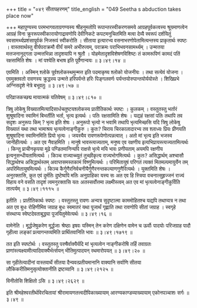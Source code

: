 +++
title = "०४९ सीतापहरणम्"
title_english = "049 Seetha s abduction takes place now"

+++
महापुण्यस्य परमभागवताग्रगण्यस्य श्रीहनुमतोपि रूपान्तरस्वीकरणसमये आग्रहपूर्वकत्वस्य श्रूयमाणत्वेन आग्रहं विना क्रूररूपस्वीकारायोगाद्रावणोपि देवीनिकटे कपटमनुचितमिति मत्वा देव्यै स्वरूपं दर्शयितुं स्वसामर्थ्यप्रशंसापूर्वकं निजरूपं स्वीकरोति । सीताया इत्यारभ्य वसनाभरणोपेतामित्यन्तस्य प्राकृतार्थः स्पष्टः । वास्तवार्थस्तु वीर्यपराक्रमौ वीर्यं समरे अभीरुत्वम्, पराक्रमः पराभिभवनसामर्थ्यम् । उन्मत्तया मत्तजनानुद्गता उन्मत्तभिन्ना तादृशयापि न श्रुतौ । योहमेतादृशविशेषणविशिष्टः तं कामरूपिणं कामदं पतिं रक्षसामिति शेषः । मां पश्येति बभाष इति पूर्वेणान्वयः  ॥  ३।४९।१४ ॥   

  

एवमिति । अस्मिन् श्लोके पूर्वश्लोकस्थमुन्मत्त इति पदमाकृष्य श्लोको योजनीयः । तथा सत्येवं योजना । एवमुक्तवतो रावणस्य क्रुद्धस्य उन्मत्ते हरिपर्यन्ते हरिः पिङ्गलवर्णः पर्यन्तयोरुपान्तयोर्ययोस्ते । शिखिप्रभे अग्निसदृशे नेत्रे बभूवतुः  ॥  ३।४९।५७ ॥   

  

परिव्राजकच्छद्म मायात्मकं यतिवेषम्  ॥  ३।४९।८१० ॥   

  

त्रिषु लोकेषु विख्यातमित्यादिसार्धचतुष्टयश्लोकस्य प्रातीतिकार्थः स्पष्टः । कुलकम् । वस्तुतस्तु भर्तारं शुश्रूषादिना स्वामिनं बिभर्तीति भर्ता, भृत्य इत्यर्थः । पतिः रक्षसामिति शेषः । यद्यहं रक्षसां पतिः तथापि तव सदृशः अनुरूपः किम् ? भृत्य इति शेषः । अनुरूपो भृत्यो न भवामि तथापि भृत्यमिच्छसि यदि त्रिषु लोकेषु विख्यातं यथा तथा भामाश्रय भृत्यत्वेनाङ्गीकुरु । कुतः? चिराय चिरकालादारभ्य तव श्लाध्यः प्रियः प्रीणयति शुश्रूषादिना स्वामिनमिति प्रियो भृत्यः । जयस्यैव रावणरूपेणोत्पन्नत्वात् । अतो मां भृत्य इति भजस्व जानीहीत्यर्थः । अत एव नैवाहमिति । मानुषे भावस्त्यज्यताम्, मनुष्य एव रक्षणीय इत्यभिप्रायस्त्यज्यतामित्यर्थः । किन्तु प्राचीनकृपया मूढे पण्डितमानिन्यपि राक्षसे भृत्ये मयि भावः प्रणीयताम् अयमपि रक्षणीय इत्यनुसन्धीयतामित्यर्थः । किञ्च राज्याच्च्युतं तुच्छीकृत्य राज्यभोगमित्यर्थः । कुतः? असिद्धार्थम् अश्चासौ सिद्धार्थश्च असिद्धार्थस्तम् अवाप्तसमस्तकामं विष्णुमित्यर्थः । परिमितायुषं परिगतं त्यक्तं मितमल्पमायुर्येन तम् अपरिमितायुषमित्यर्थः । किञ्च कैर्गुणैरनिर्वचनीयैर्गुणैरनन्तकल्याणगुणैरित्यर्थः । युक्तमिति शेषः । अनुरक्तासि, कुत एवं दुर्मतिः दुष्टेष्वपि मतिः अनुग्राहिका यस्य सः अत एव हि स्त्रिया वचनात्सुहृज्जनं राज्यं विहाय वने वसति तादृशं त्वमनुरक्तासि यतः अतस्सर्वोत्तमा लक्ष्मीस्त्वम् अत एव मां भृत्यत्वेनाङ्गीकुर्विति तात्पर्यम्  ॥  ३।४९।१११५ ॥   

  

इतीति । प्रातीतिकार्थः स्पष्टः । वस्तुतस्तु रावणः अन्यत्र सुदृष्टात्मा काममोहितश्च यद्यपि तथाप्यत्र न तथा अत एव बुधः रोहिणीमिव जग्राह बुधः स्वमातरं यथा पूजार्थं गृह्णाति तथा रावणोपि सीतां जग्राह । स्वगृहे संस्थाप्य स्वेष्टदेवताबुद्ध्या पूजयितुमेवेत्यर्थः  ॥  ३।४९।१६ ॥   

  

वामेनेति । मूर्द्धजेषुकरेण मूर्द्धजाः श्रेष्ठाः इषवः यस्मिन् तेन करेण दक्षिणेन वामेन च ऊर्वोः पादयोः परिजग्राह पादौ गृहीत्वा लङ्कां प्रत्यागन्तव्यमिति प्रार्थितवानिति भावः  ॥  ३।४९।१७१९ ॥   

  

तत इति स्पष्टोर्थः । वस्तुतस्तु परुषैर्वाक्यैर्यदि मां भृत्यत्वेन नाङ्गीकरोषि तर्हि तवाग्रतः प्राणांस्त्यक्ष्यामीत्यादिवाक्यैर्भर्त्सयन् भीतिमुत्पादयन् रथमारोपयत्  ॥  ३।४९।२० ॥   

  

सा गृहीतेत्यादीनां वास्तवार्थे सीतया दैन्यवत्प्रतीयमानानि वाक्यानि सर्वाणि सीतया लौकिकरीतिमनुसृत्योक्तानीति द्रष्टव्यानि  ॥  ३।४९।२१२५ ॥   

  

विनीतोसि शिक्षितो ऽसि  ॥  ३।४९।२६२९ ॥   

  

इति श्रीमहेश्वरतीर्थविरचितायां श्रीरामायणतत्त्वदीपिकाख्यायाम् आरण्यकाण्डव्याख्यायाम् एकोनपञ्चाशः सर्गः  ॥  ३।४९ ॥   

  

